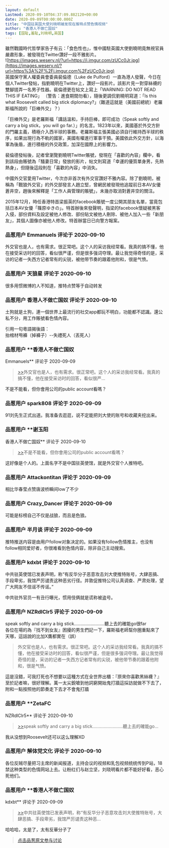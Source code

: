 ```yaml
---
layout: default
Lastmod: 2020-09-10T04:37:09.882120+00:00
date: 2020-09-09T00:00:00.000Z
title: "中国驻英国大使刘晓明被发现在推特点赞色情视频"
author: "香港人不做亡国奴"
tags: [国耻,羞耻,刘晓明,英国]
---
```


雖然戰國時代哲學家告子有云：「食色性也」，惟中國駐英國大使劉曉明竟無視官員嚴肅形象，被發現在Twitter讚好一段不雅影片。  
![https://images.weserv.nl/?url=https://i.imgur.com/zUCc0Jr.jpg](https://images.weserv.nl/?url=https%3A%2F%2Fi.imgur.com%2FzUCc0Jr.jpg)  
英國保守黨人權委員會委員裴倫德（Luke de Pulford）一直為港人發聲，今日在個人Twitter發帖，指劉曉明在Twitter上，讚好一段影片。該影片見一對穿絲襪的雙腳搓弄一名男子性器。裴倫德更在帖文上寫上「WARNING: DO NOT READ THIS IF EATING」 （警告：進食期間勿看），隨後更調侃劉曉明寫道：「Is this what Roosevelt called big stick diplomacy?」（難道這就是（美國前總統）老羅斯福所說的「巨棒外交」？）  
  
「巨棒外交」是老羅斯福「講話溫和，手持巨棒，即可成功（Speak softly and carry a big stick，you will go far.）」的名言。1823年以來，美國基於外交方針的門羅主義，積極介入西半球的事務。老羅斯福主張美國必須自行維持西半球的秩序，如果出現行為不軌的國家，美國有權進行軍事干預。美國依此外交方針，以海軍為後盾，進行積極的外交政策，加深在國際上的影響力。  
  
裴倫德發帖後，記者曾瀏覽劉曉明Twitter賬號，發現在「喜歡的內容」欄中，看到該段由賬號為「騷妻日常」發放的影片，帖文則寫道「幸運的優質單身男，先熱熱身」，但隨後這段則在「喜歡的內容」中消失。  
  
中國外交官愛用Twitter，今次亦非首次有外交官讚好不雅內容。除了劉曉明，被稱為「戰狼外交官」的外交部發言人趙立堅，曾網民被發現他追蹤前日本AV女優蒼井空，趙後來解釋是「工作人員管理的賬號」，未幾亦取消對蒼井空的關注。  
  
2015年12月，時任香港特首梁振英的facebook賬號一度公開其朋友名單，當竟包括日本AV女優「篠原ゆきの」。特首辦後來發聲明，指梁的facebook懷疑被黑客入侵，部份資料及設定被他人修改、部份貼文被他人刪除、被他人加入一些「新朋友」，其個人圖像亦被他人修改。特首辦當日已向警方報案。

            
### 品葱用户 **Emmanuels** 评论于 2020-09-10
        
外交官也是人，也有需求。很正常吧。这个人的采访我经常看。我真的搞不懂，他在接受采访时的回答，看似很严谨，但是很多强词夺理。最让我觉得奇怪的是，采访的记者一失西方记者常有的尖锐，被他带节奏的跟着他附和，很是气愤。
        


            
### 品葱用户 **天狼星** 评论于 2020-09-10
        
很多用惯微博的人不知道，推特点赞等于自动转发
        


            
### 品葱用户 **香港人不做亡国奴** 评论于 2020-09-10
        
土狗就是土狗，連一個世界上最流行的社交app都玩不明白，功能都不認識。還公私不分，用工作賬號看色情內容。  
  
引用一句粵語揭後語：  
抬棺材甩褲（掉褲子）--失禮死人（丟死人）
        


            
### 品葱用户 **香港人不做亡国奴 
Emmanuels** 评论于 2020-09-09
        
> [\>>]( "/article/item_id-493121#")外交官也是人，也有需求。很正常吧。这个人的采访我经常看。我真的搞不懂，他在接受采访时的回答，看似很严...

  
不是不能看，但你會用公司的public account看嗎？
        


            
### 品葱用户 **spark808** 评论于 2020-09-09
        
91刘先生正式出道。我准备去逛逛，说不定能把刘大使的账号和收藏夹挖出来。
        


            
### 品葱用户 **谢玉阳 
香港人不做亡国奴** 评论于 2020-09-10
        
> [\>>]( "/article/item_id-493127#")不是不能看，但你會用公司的public account看嗎？

  
  
这好像是个人的。上面名字不是中国驻英使馆，就是外交官个人推特吧。
        


            
### 品葱用户 **Attackontitan** 评论于 2020-09-09
        
相比华春莹点赞唐波桥瞬间low了不少
        


            
### 品葱用户 **Crazy_Dancer** 评论于 2020-09-09
        
可能是标榜自己不仅是战狼，而且是色狼。
        


            
### 品葱用户 **半月谈** 评论于 2020-09-09
        
推特推送内容是由用户follow对象决定的。如果没有follow色情推主，也没有follow相同爱好者，你很难看到色情内容，除非自己主动搜索。
        


            
### 品葱用户 **kdxbt** 评论于 2020-09-10
        
中共驻英使馆已发表声明，称“有反华分子恶意攻击刘大使推特账号，大肆恶搞、手段卑劣，我馆严厉谴责这种恶劣行径。并敦促推特公司认真调查、严肃处理，望广大网友不信谣不传谣。”  
  
中共驻外官员一有丑行曝光，惯用伎俩就是谎称被盗号。
        


            
### 品葱用户 **NZRdlClr5** 评论于 2020-09-09
        
speak softly and carry a big stick……………………聽上去的確能go很far  
各位在場的為『找不到女友』困擾的男生們記一下，羅斯福老師幫你圈重點來了  
天哪，這話說的比加X鷹都實在（誤）  

> 外交官也是人，也有需求。很正常吧。这个人的采访我经常看。我真的搞不懂，他在接受采访时的回答，看似很严谨，但是很多强词夺理。最让我觉得奇怪的是，采访的记者一失西方记者常有的尖锐，被他带节奏的跟着他附和，很是气愤。

  
這是沒錯，可我打死也不想要以這種方式在全世界出櫃：『原來你喜歡黑絲襪？』  
至於記者嘛，很好理解。萬一太尖銳嗆到他詞窮開始鬼打牆這採訪就做不下去了，附和一點按照他的節奏走下去才不會鬼打牆
        


            
### 品葱用户 **ZetaFC 
NZRdlClr5** 评论于 2020-09-10
        
> [\>>]( "/article/item_id-493236#")speak softly and carry a big stick……………………聽上去的確能go...

  
我从没想到Roosevelt还可以这么理解XD
        


            
### 品葱用户 **解体党文化** 评论于 2020-09-10
        
各位反贼尽量把习主席的新闻报道，主持会议的视频和乳包视频统统传到P站，18禁这种类型的色情网站上去。让粉红们与赵立坚，刘晓明看片都不能好好看，恶心死他们。
        


            
### 品葱用户 **香港人不做亡国奴 
kdxbt** 评论于 2020-09-09
        
> [\>>]( "/article/item_id-493229#")中共驻英使馆已发表声明，称“有反华分子恶意攻击刘大使推特账号，大肆恶搞、手段卑劣，我馆严厉谴责这种恶...

  
哈哈哈，太是了，太有反華分子了
        






> [点击品葱原文参与讨论](https://pincong.rocks/article/23928)

